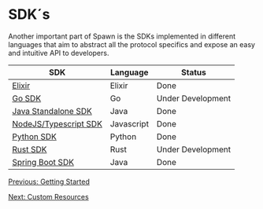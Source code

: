 # SDK´s

Another important part of Spawn is the SDKs implemented in different languages that aim to
abstract all the protocol specifics and expose an easy and intuitive API to developers.

| SDK                                                                   | Language   | Status            |
| --------------------------------------------------------------------- | ---------- | ----------------- |
| [Elixir](https://github.com/eigr/spawn/tree/main/spawn_sdk/spawn_sdk) | Elixir     | Done              |
| [Go SDK](https://github.com/eigr/spawn-go-sdk)                        | Go         | Under Development |
| [Java Standalone SDK](https://github.com/eigr/spawn-java-std-sdk)     | Java       | Done              |
| [NodeJS/Typescript SDK](https://github.com/eigr/spawn-node-sdk)       | Javascript | Done              |
| [Python SDK](https://github.com/eigr/spawn-python-sdk)                | Python     | Done              |
| [Rust SDK](https://github.com/eigr/spawn-rust-sdk)                    | Rust       | Under Development |
| [Spring Boot SDK](https://github.com/eigr/spawn-springboot-sdk)       | Java       | Done              |

[Previous: Getting Started](getting_started.md) 

[Next: Custom Resources](crds.md)